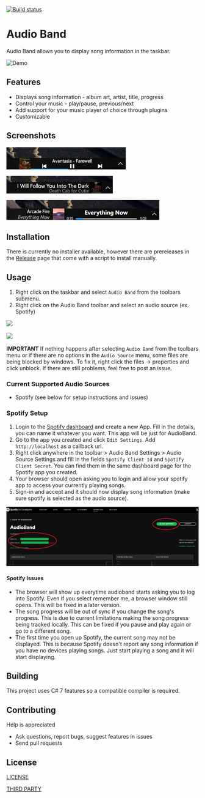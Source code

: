 [![Build status](https://ci.appveyor.com/api/projects/status/v32xl29r8uucuwj3?svg=true)](https://ci.appveyor.com/project/dsafa/audio-band)

# Audio Band
Audio Band allows you to display song information in the taskbar.

![Demo](./screenshots/demo.gif)

## Features
- Displays song information - album art, artist, title, progress
- Control your music - play/pause, previous/next
- Add support for your music player of choice through plugins
- Customizable

## Screenshots
![](./screenshots/screenshot.png)

![](screenshots/custom-1.png)

![](screenshots/custom-2.png)

## Installation
There is currently no installer available, however there are prereleases in the [Release](https://github.com/dsafa/audio-band/releases) page that come with a script to install manually.

## Usage
1. Right click on the taskbar and select `Audio Band` from the toolbars submenu.
2. Right click on the Audio Band toolbar and select an audio source (ex. Spotify)

![](./screenshots/hover-over.png)

![](./screenshots/click-audiosource.png)

**IMPORTANT** If nothing happens after selecting `Audio Band` from the toolbars menu or if there are no options in the `Audio Source` menu, some files are being blocked by windows. To fix it, right click the files -> properties and click unblock. If there are still problems, feel free to post an issue.

### Current Supported Audio Sources
- Spotify (see below for setup instructions and issues)

### Spotify Setup
1. Login to the [Spotify dashboard](https://developer.spotify.com/dashboard/login) and create a new App. Fill in the details, you can name it whatever you want. This app will be just for AudioBand.
2. Go to the app you created and click `Edit Settings`. Add `http://localhost` as a callback url.
3. Right click anywhere in the toolbar > Audio Band Settings > Audio Source Settings and fill in the fields `Spotify Client Id` and `Spotify Client Secret`. You can find them in the same dashboard page for the Spotify app you created.
4. Your browser should open asking you to login and allow your spotify app to access your currently playing songs.
5. Sign-in and accept and it should now display song information (make sure spotify is selected as the audio source).

![](./screenshots/spotify-dashboard.png)

#### Spotify Issues
- The browser will show up everytime audioband starts asking you to log into Spotify. Even if you select remember me, a browser window still opens. This will be fixed in a later version.
- The song progress will be out of sync if you change the song's progress. This is due to current limitations making the song progress being tracked locally. This can be fixed if you pause and play again or go to a different song.
- The first time you open up Spotify, the current song may not be displayed. This is because Spotify doesn't report any song information if you have no devices playing songs. Just start playing a song and it will start displaying.

## Building
This project uses C# 7 features so a compatible compiler is required.

## Contributing
Help is appreciated
- Ask questions, report bugs, suggest features in issues
- Send pull requests

## License
[LICENSE](https://github.com/dsafa/audio-band/blob/master/LICENSE)

[THIRD PARTY](https://github.com/dsafa/audio-band/blob/master/LICENSE-3RD-PARTY)